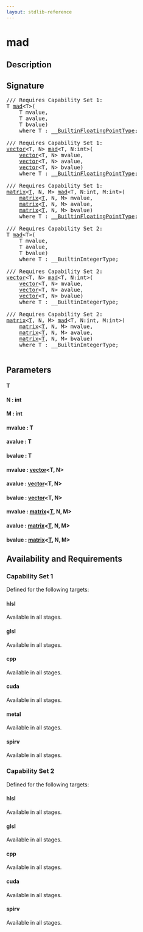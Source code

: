 ```yaml
---
layout: stdlib-reference
---
```


# mad

## Description





## Signature 

<pre>
/// Requires Capability Set 1:
T <a href="/stdlib-reference/global-decls/mad">mad</a>&lt;T&gt;(
    T <span class='code_param'>mvalue</span>,
    T <span class='code_param'>avalue</span>,
    T <span class='code_param'>bvalue</span>)
    <span class='code_keyword'>where</span> T : <a href="/stdlib-reference/interfaces/BuiltinFloatingPointType/index" class="code_type">__BuiltinFloatingPointType</a>;

/// Requires Capability Set 1:
<a href="/stdlib-reference/types/vector/index" class="code_type">vector</a>&lt;T, N&gt; <a href="/stdlib-reference/global-decls/mad">mad</a>&lt;T, N:<span class="code_keyword">int</span>&gt;(
    <a href="/stdlib-reference/types/vector/index" class="code_type">vector</a>&lt;T, N&gt; <span class='code_param'>mvalue</span>,
    <a href="/stdlib-reference/types/vector/index" class="code_type">vector</a>&lt;T, N&gt; <span class='code_param'>avalue</span>,
    <a href="/stdlib-reference/types/vector/index" class="code_type">vector</a>&lt;T, N&gt; <span class='code_param'>bvalue</span>)
    <span class='code_keyword'>where</span> T : <a href="/stdlib-reference/interfaces/BuiltinFloatingPointType/index" class="code_type">__BuiltinFloatingPointType</a>;

/// Requires Capability Set 1:
<a href="/stdlib-reference/types/matrix/index" class="code_type">matrix</a>&lt;<a href="/stdlib-reference/types/matrix/T" class="code_type">T</a>, N, M&gt; <a href="/stdlib-reference/global-decls/mad">mad</a>&lt;T, N:<span class="code_keyword">int</span>, M:<span class="code_keyword">int</span>&gt;(
    <a href="/stdlib-reference/types/matrix/index" class="code_type">matrix</a>&lt;<a href="/stdlib-reference/types/matrix/T" class="code_type">T</a>, N, M&gt; <span class='code_param'>mvalue</span>,
    <a href="/stdlib-reference/types/matrix/index" class="code_type">matrix</a>&lt;<a href="/stdlib-reference/types/matrix/T" class="code_type">T</a>, N, M&gt; <span class='code_param'>avalue</span>,
    <a href="/stdlib-reference/types/matrix/index" class="code_type">matrix</a>&lt;<a href="/stdlib-reference/types/matrix/T" class="code_type">T</a>, N, M&gt; <span class='code_param'>bvalue</span>)
    <span class='code_keyword'>where</span> T : <a href="/stdlib-reference/interfaces/BuiltinFloatingPointType/index" class="code_type">__BuiltinFloatingPointType</a>;

/// Requires Capability Set 2:
T <a href="/stdlib-reference/global-decls/mad">mad</a>&lt;T&gt;(
    T <span class='code_param'>mvalue</span>,
    T <span class='code_param'>avalue</span>,
    T <span class='code_param'>bvalue</span>)
    <span class='code_keyword'>where</span> T : __BuiltinIntegerType;

/// Requires Capability Set 2:
<a href="/stdlib-reference/types/vector/index" class="code_type">vector</a>&lt;T, N&gt; <a href="/stdlib-reference/global-decls/mad">mad</a>&lt;T, N:<span class="code_keyword">int</span>&gt;(
    <a href="/stdlib-reference/types/vector/index" class="code_type">vector</a>&lt;T, N&gt; <span class='code_param'>mvalue</span>,
    <a href="/stdlib-reference/types/vector/index" class="code_type">vector</a>&lt;T, N&gt; <span class='code_param'>avalue</span>,
    <a href="/stdlib-reference/types/vector/index" class="code_type">vector</a>&lt;T, N&gt; <span class='code_param'>bvalue</span>)
    <span class='code_keyword'>where</span> T : __BuiltinIntegerType;

/// Requires Capability Set 2:
<a href="/stdlib-reference/types/matrix/index" class="code_type">matrix</a>&lt;<a href="/stdlib-reference/types/matrix/T" class="code_type">T</a>, N, M&gt; <a href="/stdlib-reference/global-decls/mad">mad</a>&lt;T, N:<span class="code_keyword">int</span>, M:<span class="code_keyword">int</span>&gt;(
    <a href="/stdlib-reference/types/matrix/index" class="code_type">matrix</a>&lt;<a href="/stdlib-reference/types/matrix/T" class="code_type">T</a>, N, M&gt; <span class='code_param'>mvalue</span>,
    <a href="/stdlib-reference/types/matrix/index" class="code_type">matrix</a>&lt;<a href="/stdlib-reference/types/matrix/T" class="code_type">T</a>, N, M&gt; <span class='code_param'>avalue</span>,
    <a href="/stdlib-reference/types/matrix/index" class="code_type">matrix</a>&lt;<a href="/stdlib-reference/types/matrix/T" class="code_type">T</a>, N, M&gt; <span class='code_param'>bvalue</span>)
    <span class='code_keyword'>where</span> T : __BuiltinIntegerType;

</pre>

## Parameters

#### T
#### N  : int
#### M  : int
#### mvalue  : T
#### avalue  : T
#### bvalue  : T
#### mvalue  : [vector](/stdlib-reference/types/vector/index)\<T, N\>
#### avalue  : [vector](/stdlib-reference/types/vector/index)\<T, N\>
#### bvalue  : [vector](/stdlib-reference/types/vector/index)\<T, N\>
#### mvalue  : [matrix](/stdlib-reference/types/matrix/index)\<[T](/stdlib-reference/types/matrix/T), N, M\>
#### avalue  : [matrix](/stdlib-reference/types/matrix/index)\<[T](/stdlib-reference/types/matrix/T), N, M\>
#### bvalue  : [matrix](/stdlib-reference/types/matrix/index)\<[T](/stdlib-reference/types/matrix/T), N, M\>

## Availability and Requirements

### Capability Set 1

Defined for the following targets:

#### hlsl
Available in all stages.

#### glsl
Available in all stages.

#### cpp
Available in all stages.

#### cuda
Available in all stages.

#### metal
Available in all stages.

#### spirv
Available in all stages.


### Capability Set 2

Defined for the following targets:

#### hlsl
Available in all stages.

#### glsl
Available in all stages.

#### cpp
Available in all stages.

#### cuda
Available in all stages.

#### spirv
Available in all stages.



